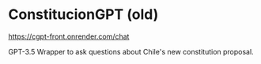 # ConstitucionGPT (old)

https://cgpt-front.onrender.com/chat

GPT-3.5 Wrapper to ask questions about Chile's new constitution proposal. 
